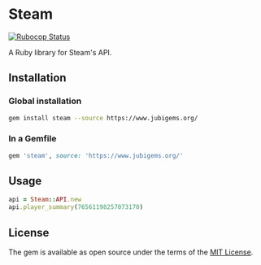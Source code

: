 # Steam

[![Rubocop Status](https://github.com/jubishop/steam/workflows/Rubocop/badge.svg)](https://github.com/jubishop/steam/actions)

A Ruby library for Steam's API.

## Installation

### Global installation

```zsh
gem install steam --source https://www.jubigems.org/
```

### In a Gemfile

```ruby
gem 'steam', source: 'https://www.jubigems.org/'
```

## Usage

```ruby
api = Steam::API.new
api.player_summary(76561198257073170)
```

## License

The gem is available as open source under the terms of the [MIT License](https://opensource.org/licenses/MIT).
